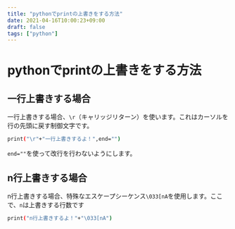```yaml
---
title: "pythonでprintの上書きをする方法"
date: 2021-04-16T10:00:23+09:00
draft: false
tags: ["python"] 
---
```

<!--more-->
# pythonでprintの上書きをする方法
## 一行上書きする場合
一行上書きする場合、`\r`（キャリッジリターン）を使います。これはカーソルを行の先頭に戻す制御文字です。
```bash
print("\r"+"一行上書きするよ！",end="")
```
`end=""`を使って改行を行わないようにします。
## n行上書きする場合
n行上書きする場合、特殊なエスケープシーケンス`\033[nA`を使用します。ここで、`n`は上書きする行数です

```bash
print("n行上書きするよ！"+"\033[nA")
```
